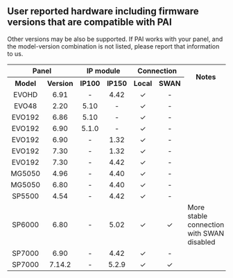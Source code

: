 ## User reported hardware including firmware versions that are compatible with PAI

Other versions may be also be supported. If PAI works with your panel, and the model-version combination is not listed, please report that  information to us.

<table>
<tr>
 <th colspan="2">Panel</th>
 <th colspan="2">IP module</th>
<th colspan="2">Connection</th>
<th rowspan="2">Notes</th>
</tr>
<tr>
<th>Model</th>
<th>Version</th>
<th>IP100</th>
<th>IP150</th>
<th>Local</th>
<th>SWAN</th>
</tr>
<tr>
<td  style="text-align:center">EVOHD </td>
<td  style="text-align:center">6.91</td>
<td  style="text-align:center">-</td>
<td  style="text-align:center">4.42</td>
<td  style="text-align:center">&#10003;</td>
<td  style="text-align:center">-</td>
<td  style="text-align:left"></td>
</tr>
<tr>
<td  style="text-align:center">EVO48</td>
<td  style="text-align:center">2.20</td>
<td  style="text-align:center">5.10</td>
<td  style="text-align:center">-</td>
<td  style="text-align:center">&#10003;</td>
<td  style="text-align:center">-</td>
<td  style="text-align:left"></td>
</tr>
<tr>
<td  style="text-align:center">EVO192 </td>
<td  style="text-align:center">6.86</td>
<td  style="text-align:center">5.10</td>
<td  style="text-align:center">-</td>
<td  style="text-align:center">&#10003;</td>
<td  style="text-align:center">-</td>
<td  style="text-align:left"></td>
</tr>
<tr>
<td  style="text-align:center">EVO192 </td>
<td  style="text-align:center">6.90</td>
<td  style="text-align:center">5.1.0</td>
<td  style="text-align:center">-</td>
<td  style="text-align:center">&#10003;</td>
<td  style="text-align:center">-</td>
<td  style="text-align:left"></td>
</tr>
<tr>
<td  style="text-align:center">EVO192</td>
<td  style="text-align:center">6.90</td>
<td  style="text-align:center">-</td>
<td  style="text-align:center">1.32</td>
<td  style="text-align:center">&#10003;</td>
<td  style="text-align:center">-</td>
<td  style="text-align:left"></td>
</tr>
<tr>
<td  style="text-align:center">EVO192</td>
<td  style="text-align:center">7.30</td>
<td  style="text-align:center">-</td>
<td  style="text-align:center">1.32</td>
<td  style="text-align:center">&#10003;</td>
<td  style="text-align:center">-</td>
<td  style="text-align:left"></td>
</tr>
<tr>
<td  style="text-align:center">EVO192 </td>
<td  style="text-align:center">7.30</td>
<td  style="text-align:center">-</td>
<td  style="text-align:center">4.42</td>
<td  style="text-align:center">&#10003;</td>
<td  style="text-align:center">-</td>
<td  style="text-align:left"></td>
</tr>
<tr>
<td  style="text-align:center">MG5050</td>
<td  style="text-align:center">4.96</td>
<td  style="text-align:center">-</td>
<td  style="text-align:center">4.40</td>
<td  style="text-align:center">&#10003;</td>
<td  style="text-align:center">-</td>
<td  style="text-align:left"></td>
</tr>
<tr>
<td  style="text-align:center">MG5050</td>
<td  style="text-align:center">6.80</td>
<td  style="text-align:center">-</td>
<td  style="text-align:center">4.40</td>
<td  style="text-align:center">&#10003;</td>
<td  style="text-align:center">-</td>
<td  style="text-align:left"></td>
</tr>
<tr>
<td  style="text-align:center">SP5500</td>
<td  style="text-align:center">4.54</td>
<td  style="text-align:center">-</td>
<td  style="text-align:center">4.42</td>
<td  style="text-align:center">&#10003;</td>
<td  style="text-align:center">-</td>
<td  style="text-align:left"></td>
</tr>
<tr>
<td  style="text-align:center">SP6000</td>
<td  style="text-align:center">6.80</td>
<td  style="text-align:center">-</td>
<td  style="text-align:center">5.02</td>
<td  style="text-align:center">&#10003;</td>
<td  style="text-align:center">&#10003;</td>
<td  style="text-align:left">More stable connection with SWAN disabled</td>
</tr>
<tr>
<td  style="text-align:center">SP7000</td>
<td  style="text-align:center">6.90</td>
<td  style="text-align:center">-</td>
<td  style="text-align:center">4.42</td>
<td  style="text-align:center">&#10003;</td>
<td  style="text-align:center">-</td>
<td  style="text-align:left"></td>
</tr>
<tr>
<td  style="text-align:center">SP7000 </td>
<td  style="text-align:center">7.14.2</td>
<td  style="text-align:center">-</td>
<td  style="text-align:center">5.2.9</td>
<td  style="text-align:center">&#10003;</td>
<td  style="text-align:center">&#10003;</td>
<td  style="text-align:left"></td>
</tr>
</table>